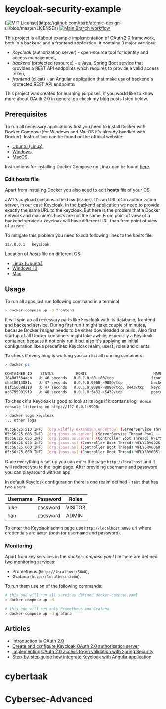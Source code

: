 # keycloak-security-example

[![MIT License](https://img.shields.io/apm/l/atomic-design-ui.svg?)](https://github.com/tterb/atomic-design-ui/blob/master/LICENSEs) [![Main Branch workflow](https://github.com/wkrzywiec/keycloak-security-example/actions/workflows/main.yaml/badge.svg?branch=main)](https://github.com/wkrzywiec/keycloak-security-example/actions/workflows/main.yaml)

This project is all about example implementation of OAuth 2.0 framework, both in a backend and a frontend application. It contains 3 major services:

* *Keycloak* (authorization server) - open-source tool for identity and access management,
* *backend* (protected resource) - a Java, Spring Boot service that provides a REST API endpoints which requires to provide a valid access token,
* *frontend* (client) - an Angular application that make use of backend's protected REST API endpoints. 

This project was created for learning purposes, if you would like to know more about OAuth 2.0 in general go check my blog posts listed below.

## Prerequisites

To run all necessary applications first you need to install Docker with Docker Compose (for Windows and MacOS it's already bundled with Docker). Instructions can be found on the official website:

* [Ubuntu (Linux)](https://docs.docker.com/install/linux/docker-ce/ubuntu/),
* [Windows](https://docs.docker.com/docker-for-windows/install/),
* [MacOS](https://docs.docker.com/docker-for-mac/install/).

Instructions for installing Docker Compose on Linux can be found [here](https://docs.docker.com/compose/install/).

### Edit hosts file

Apart from installing Docker you also need to edit **hosts** file of your OS.

JWT's payload contains a field **iss** (issuer). It's an URL of an authorization server, in our case Keycloak. In the backend application we need to provide exactly the same URL to the keycloak. But here is the problem that a Docker network and machine's hosts are not the same. From point of view of a backend service a keycloak will have different URL than from point of view of a user! 

To mitigate this problem you need to add following lines to the *hosts* file:
```
127.0.0.1	keycloak
```

Location of *hosts* file on different OS:
* [Linux (Ubuntu)](http://manpages.ubuntu.com/manpages/trusty/man5/hosts.5.html)
* [Windows 10](https://www.groovypost.com/howto/edit-hosts-file-windows-10/)
* [Mac](https://www.imore.com/how-edit-your-macs-hosts-file-and-why-you-would-want#page1)

## Usage

To run all apps just run following command in a terminal

```bash
> docker-compose up -d frontend
```

It will spin up all necessary parts like Keycloak with its database, frontend and backend service. During first run it might take couple of minutes, becasue Docker images needs to be either downloaded or build. Also first startup of all Docker containers might take awhile, especially a Keycloak container, because it not only run it but also it's applying an initial configuration like a predefined Keycloak realm, users, roles and clients. 

To check if everything is working you can list all running containers:

```bash
> docker ps

CONTAINER ID    STATUS          PORTS                              NAMES
1840d7564aeb   Up 46 seconds   0.0.0.0:80->80/tcp                 frontend
cba18013881c   Up 47 seconds   0.0.0.0:9000->9000/tcp             backend
01f15608d210   Up 47 seconds   0.0.0.0:8080->8080/tcp, 8443/tcp   keycloak
ac67959019f9   Up 48 seconds   0.0.0.0:5432->5432/tcp             postgres
```

To check if a Keycloak is good to look at its logs if it contains log ` Admin console listening on http://127.0.0.1:9990`:

```bash
> docker logs keycloak
... other logs

05:56:25,513 INFO  [org.wildfly.extension.undertow] (ServerService Thread Pool -- 62) WFLYUT0021: Registered web context: '/auth' for server 'default-server'
05:56:25,603 INFO  [org.jboss.as.server] (ServerService Thread Pool -- 46) WFLYSRV0010: Deployed "keycloak-server.war" (runtime-name : "keycloak-server.war")
05:56:25,655 INFO  [org.jboss.as.server] (Controller Boot Thread) WFLYSRV0212: Resuming server
05:56:25,658 INFO  [org.jboss.as] (Controller Boot Thread) WFLYSRV0025: Keycloak 11.0.2 (WildFly Core 12.0.3.Final) started in 14383ms - Started 687 of 992 services (703 services are lazy, passive or on-demand)
05:56:25,660 INFO  [org.jboss.as] (Controller Boot Thread) WFLYSRV0060: Http management interface listening on http://127.0.0.1:9990/management
05:56:25,660 INFO  [org.jboss.as] (Controller Boot Thread) WFLYSRV0051: Admin console listening on http://127.0.0.1:9990
```

Once everything is set up you can enter the page `http://localhost` and it will redirect you to the login page. After providing username and password you can playaround with an app.

In default Keycloak configurarion there is one realm defined - `test` that has two users: 

| Username  | Password | Roles   |
| --------- | -------- | ------- |
| luke      | password | VISITOR |
| han       | password | ADMIN   |


To enter the Keyclaok admin page use `http://localhost:8080` url where credentials are `admin` (both for username and password).

### Monitoring 

Apart from key services in the *docker-compose.yaml* file there are defined two monitoring services:

* Prometheus (`http://localhost:5000`),
* Grafana (`http://localhost:3000`).

To run them use on of the following commands:

```bash
# this one will run all services defined docker-compose.yaml
> docker-compose up -d

# this one will run only Prometheus and Grafana
> docker-compose up -d grafana
```

## Articles

* [Introduction to OAuth 2.0](https://medium.com/nerd-for-tech/introduction-to-oauth-2-0-7aa885a3db36)
* [Create and configure Keycloak OAuth 2.0 authorization server](https://wkrzywiec.medium.com/create-and-configure-keycloak-oauth-2-0-authorization-server-f75e2f6f6046)
* [Implementing OAuth 2.0 access token validation with Spring Security](https://wkrzywiec.medium.com/implementing-oauth-2-0-access-token-validation-with-spring-security-64c797b42b36)
* [Step-by-step guide how integrate Keycloak with Angular application](https://wkrzywiec.medium.com/step-by-step-guide-how-integrate-keycloak-with-angular-application-d96b05f7dfdd)
# cybertaak
# Cybersec-Advanced
